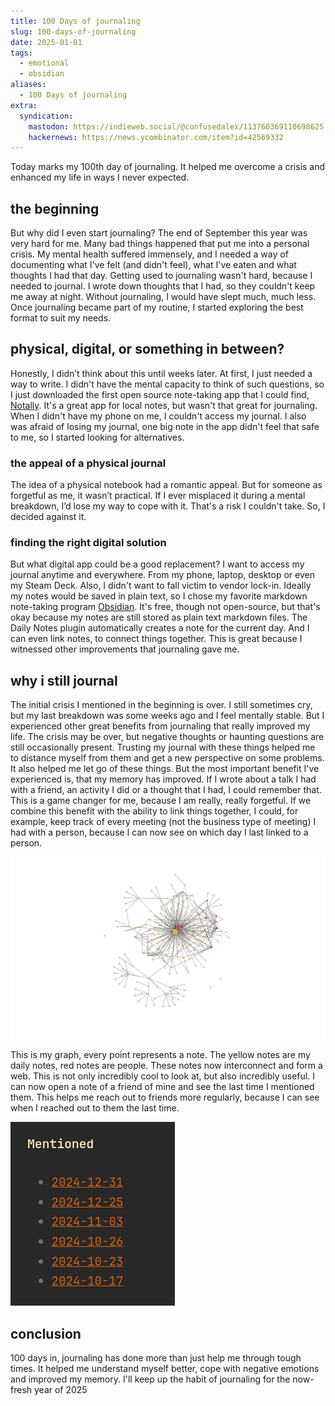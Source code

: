 ```yaml
---
title: 100 Days of journaling
slug: 100-days-of-journaling
date: 2025-01-01
tags:
  - emotional
  - obsidian
aliases:
  - 100 Days of journaling
extra:
  syndication:
    mastodon: https://indieweb.social/@confusedalex/113760369110698625
    hackernews: https://news.ycombinator.com/item?id=42569332
---
```

Today marks my 100th day of journaling. It helped me overcome a crisis and enhanced my life in ways I never expected.

## the beginning
But why did I even start journaling? The end of September this year was very hard for me. Many bad things happened that put me into a personal crisis. My mental health suffered immensely, and I needed a way of documenting what I've felt (and didn't feel), what I've eaten and what thoughts I had that day. Getting used to journaling wasn't hard, because I needed to journal. I wrote down thoughts that I had, so they couldn't keep me away at night. Without journaling, I would have slept much, much less.  
Once journaling became part of my routine, I started exploring the best format to suit my needs.

## physical, digital, or something in between?
Honestly, I didn’t think about this until weeks later. At first, I just needed a way to write. I didn't have the mental capacity to think of such questions, so I just downloaded the first open source note-taking app that I could find, [Notally](https://play.google.com/store/apps/details?id=com.omgodse.notally). It's a great app for local notes, but wasn't that great for journaling. When I didn't have my phone on me, I couldn't access my journal. I also was afraid of losing my journal, one big note in the app didn't feel that safe to me, so I started looking for alternatives.

### the appeal of a physical journal
The idea of a physical notebook had a romantic appeal. But for someone as forgetful as me, it wasn’t practical. If I ever misplaced it during a mental breakdown, I’d lose my way to cope with it. That's a risk I couldn't take. So, I decided against it.

### finding the right digital solution
But what digital app could be a good replacement? I want to access my journal anytime and everywhere. From my phone, laptop, desktop or even my Steam Deck. Also, I didn't want to fall victim to vendor lock-in. Ideally my notes would be saved in plain text, so I chose my favorite markdown note-taking program [Obsidian](https://obsidian.md/). It's free, though not open-source, but that's okay because my notes are still stored as plain text markdown files. The Daily Notes plugin automatically creates a note for the current day. And I can even link notes, to connect things together. This is great because I witnessed other improvements that journaling gave me.

## why i still journal
The initial crisis I mentioned in the beginning is over. I still sometimes cry, but my last breakdown was some weeks ago and I feel mentally stable. But I experienced other great benefits from journaling that really improved my life. The crisis may be over, but negative thoughts or haunting questions are still occasionally present. Trusting my journal with these things helped me to distance myself from them and get a new perspective on some problems. It also  helped me let go of these things. But the most important benefit I've experienced is, that my memory has improved. If I wrote about a talk I had with a friend, an activity I did or a thought that I had, I could remember that. This is a game changer for me, because I am really, really forgetful.
If we combine this benefit with the ability to link things together, I could, for example, keep track of every meeting (not the business type of meeting) I had with a person, because I can now see on which day I last linked to a person.

![obsidian-graph.png](./obsidian-graph.png)

This is my graph, every point represents a note. The yellow notes are my daily notes, red notes are people. These notes now interconnect and form a web. This is not only incredibly cool to look at, but also incredibly useful. I can now open a note of a friend of mine and see the last time I mentioned them.
This helps me reach out to friends more regularly, because I can see when I reached out to them the last time.

![mentioned-example.png](./mentioned-example.png)

## conclusion
100 days in, journaling has done more than just help me through tough times. It helped me understand myself better, cope with negative emotions and improved my memory. I'll keep up the habit of journaling for the now-fresh year of 2025
